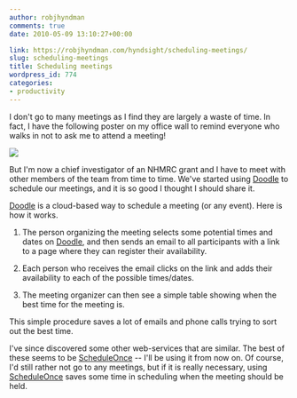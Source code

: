 ```yaml
---
author: robjhyndman
comments: true
date: 2010-05-09 13:10:27+00:00

link: https://robjhyndman.com/hyndsight/scheduling-meetings/
slug: scheduling-meetings
title: Scheduling meetings
wordpress_id: 774
categories:
- productivity
---
```


I don't go to many meetings as I find they are largely a waste of time. In fact, I have the following poster on my office wall to remind everyone who walks in not to ask me to attend a meeting!

![](https://robjhyndman.com/images/meetings.gif)

But I'm now a chief investigator of an NHMRC grant and I have to meet with other members of the team from time to time. We've started using [Doodle](http://www.doodle.com) to schedule our meetings, and it is so good I thought I should share it.

[Doodle](http://www.doodle.com) is a cloud-based way to schedule a meeting (or any event). Here is how it works.



	
  1. The person organizing the meeting selects some potential times and dates on [Doodle](http://www.doodle.com), and then sends an email to all participants with a link to a page where they can register their availability.

	
  2. Each person who receives the email clicks on the link and adds their availability to each of the possible times/dates.

	
  3. The meeting organizer can then see a simple table showing when the best time for the meeting is.


This simple procedure saves a lot of emails and phone calls trying to sort out the best time.

I've since discovered some other web-services that are similar. The best of these seems to be [ScheduleOnce](http://www.scheduleonce.com/#oid=1010_3) -- I'll be using it from now on. Of course, I'd still rather not go to any meetings, but if it is really necessary, using [ScheduleOnce](http://www.scheduleonce.com/#oid=1010_3) saves some time in scheduling when the meeting should be held.


